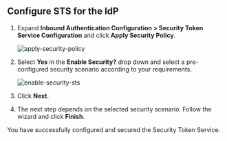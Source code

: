## Configure STS for the IdP

1. Expand **Inbound Authentication Configuration > Security Token Service Configuration** and click **Apply Security Policy**.

    ![apply-security-policy](../../../../assets/img/fragments/apply-security-policy.png)

2. Select **Yes** in the **Enable Security?** drop down and select a pre-configured security scenario according to your requirements. 

    ![enable-security-sts](../../../../assets/img/fragments/enable-security-sts.png)

3. Click **Next**. 

4. The next step depends on the selected security scenario. Follow the wizard and click **Finish**. 

You have successfully configured and secured the Security Token Service. 